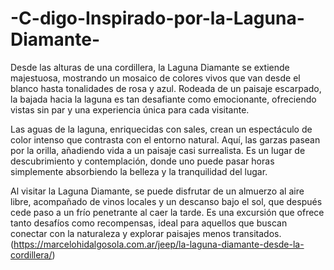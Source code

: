 # -C-digo-Inspirado-por-la-Laguna-Diamante-
Desde las alturas de una cordillera, la Laguna Diamante se extiende majestuosa, mostrando un mosaico de colores vivos que van desde el blanco hasta tonalidades de rosa y azul. Rodeada de un paisaje escarpado, la bajada hacia la laguna es tan desafiante como emocionante, ofreciendo vistas sin par y una experiencia única para cada visitante.

Las aguas de la laguna, enriquecidas con sales, crean un espectáculo de color intenso que contrasta con el entorno natural. Aquí, las garzas pasean por la orilla, añadiendo vida a un paisaje casi surrealista. Es un lugar de descubrimiento y contemplación, donde uno puede pasar horas simplemente absorbiendo la belleza y la tranquilidad del lugar.

Al visitar la Laguna Diamante, se puede disfrutar de un almuerzo al aire libre, acompañado de vinos locales y un descanso bajo el sol, que después cede paso a un frío penetrante al caer la tarde. Es una excursión que ofrece tanto desafíos como recompensas, ideal para aquellos que buscan conectar con la naturaleza y explorar paisajes menos transitados.
(https://marcelohidalgosola.com.ar/jeep/la-laguna-diamante-desde-la-cordillera/)
